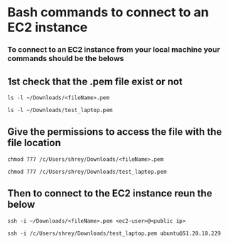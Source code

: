 # Bash commands to connect to an EC2 instance 
### To connect to an EC2 instance from your local machine your commands should be the belows

## 1st check that the .pem file exist or not
```
ls -l ~/Downloads/<fileName>.pem
```
```
ls -l ~/Downloads/test_laptop.pem
```

## Give the permissions to access the file with the file location
```
chmod 777 /c/Users/shrey/Downloads/<fileName>.pem
```
```
chmod 777 /c/Users/shrey/Downloads/test_laptop.pem
```

## Then to connect to the EC2 instance reun the below
```
ssh -i ~/Downloads/<fileName>.pem <ec2-user>@<public ip>
```
```
ssh -i /c/Users/shrey/Downloads/test_laptop.pem ubuntu@51.20.18.229
```




